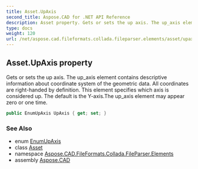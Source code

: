 ```yaml
---
title: Asset.UpAxis
second_title: Aspose.CAD for .NET API Reference
description: Asset property. Gets or sets the up axis. The up_axis element contains descriptive information about coordinate system of the geometric data. All coordinates are righthanded by definition. This element specifies which axis is considered up. The default is the Yaxis.The up_axis element may appear zero or one time
type: docs
weight: 120
url: /net/aspose.cad.fileformats.collada.fileparser.elements/asset/upaxis/
---
```

## Asset.UpAxis property

Gets or sets the up axis. The up_axis element contains descriptive information about coordinate system of the geometric data. All coordinates are right-handed by definition. This element specifies which axis is considered up. The default is the Y-axis.The up_axis element may appear zero or one time.

```csharp
public EnumUpAxis UpAxis { get; set; }
```

### See Also

* enum [EnumUpAxis](../../enumupaxis/)
* class [Asset](../)
* namespace [Aspose.CAD.FileFormats.Collada.FileParser.Elements](../../asset/)
* assembly [Aspose.CAD](../../../)


